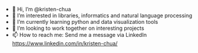 - 👋 Hi, I’m @kristen-chua
- 👀 I’m interested in libraries, informatics and natural language processing
- 🌱 I’m currently learning python and data visualization tools
- 💞️ I’m looking to work together on interesting projects
- 📫 How to reach me: Send me a message via LinkedIn https://www.linkedin.com/in/kristen-chua/

<!---
kristen-chua/kristen-chua is a ✨ special ✨ repository because its `README.md` (this file) appears on your GitHub profile.
You can click the Preview link to take a look at your changes.
--->

